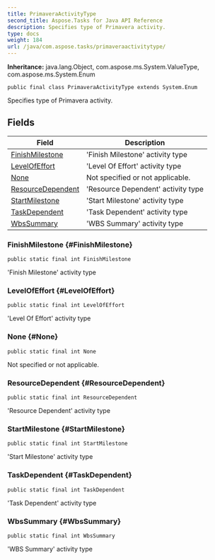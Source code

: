 ```yaml
---
title: PrimaveraActivityType
second_title: Aspose.Tasks for Java API Reference
description: Specifies type of Primavera activity.
type: docs
weight: 184
url: /java/com.aspose.tasks/primaveraactivitytype/
---
```


**Inheritance:**
java.lang.Object, com.aspose.ms.System.ValueType, com.aspose.ms.System.Enum
```
public final class PrimaveraActivityType extends System.Enum
```

Specifies type of Primavera activity.
## Fields

| Field | Description |
| --- | --- |
| [FinishMilestone](#FinishMilestone) | 'Finish Milestone' activity type |
| [LevelOfEffort](#LevelOfEffort) | 'Level Of Effort' activity type |
| [None](#None) | Not specified or not applicable. |
| [ResourceDependent](#ResourceDependent) | 'Resource Dependent' activity type |
| [StartMilestone](#StartMilestone) | 'Start Milestone' activity type |
| [TaskDependent](#TaskDependent) | 'Task Dependent' activity type |
| [WbsSummary](#WbsSummary) | 'WBS Summary' activity type |
### FinishMilestone {#FinishMilestone}
```
public static final int FinishMilestone
```


'Finish Milestone' activity type

### LevelOfEffort {#LevelOfEffort}
```
public static final int LevelOfEffort
```


'Level Of Effort' activity type

### None {#None}
```
public static final int None
```


Not specified or not applicable.

### ResourceDependent {#ResourceDependent}
```
public static final int ResourceDependent
```


'Resource Dependent' activity type

### StartMilestone {#StartMilestone}
```
public static final int StartMilestone
```


'Start Milestone' activity type

### TaskDependent {#TaskDependent}
```
public static final int TaskDependent
```


'Task Dependent' activity type

### WbsSummary {#WbsSummary}
```
public static final int WbsSummary
```


'WBS Summary' activity type

